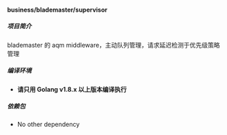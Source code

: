 #### business/blademaster/supervisor

##### 项目简介

blademaster 的 aqm middleware，主动队列管理，请求延迟检测于优先级策略管理

##### 编译环境

- **请只用 Golang v1.8.x 以上版本编译执行**

##### 依赖包

- No other dependency
